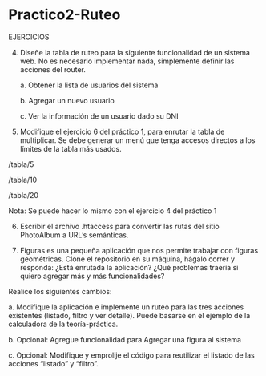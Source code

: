# Practico2-Ruteo

EJERCICIOS

4. Diseñe la tabla de ruteo para la siguiente funcionalidad de un sistema web. No es necesario implementar nada, simplemente definir las acciones del router.

    a. Obtener la lista de usuarios del sistema

    b. Agregar un nuevo usuario

    c. Ver la información de un usuario dado su DNI

5. Modifique el ejercicio 6 del práctico 1, para enrutar la tabla de multiplicar. Se debe generar un menú que tenga accesos directos a los límites de la tabla más usados.

/tabla/5

/tabla/10

/tabla/20

Nota: Se puede hacer lo mismo con el ejercicio 4 del práctico 1

6. Escribir el archivo .htaccess para convertir las rutas del sitio PhotoAlbum a URL’s semánticas.

7. Figuras es una pequeña aplicación que nos permite trabajar con figuras geométricas. Clone el repositorio en su máquina, hágalo correr y responda:
¿Está enrutada la aplicación?
¿Qué problemas traería si quiero agregar más y más funcionalidades?

Realice los siguientes cambios:

a. Modifique la aplicación e implemente un ruteo para las tres acciones existentes (listado, filtro y ver detalle). Puede basarse en el ejemplo de la calculadora de la teoría-práctica.

b. Opcional: Agregue funcionalidad para Agregar una figura al sistema

c. Opcional: Modifique y emprolije el código para reutilizar el listado de las acciones “listado” y “filtro”.
